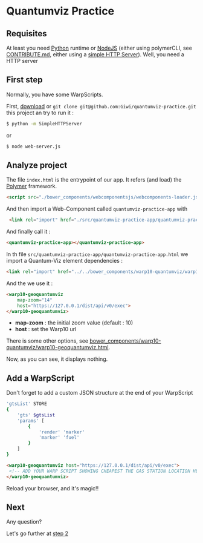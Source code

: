 # Quantumviz Practice

## Requisites

At least you need [Python](https://doc.ubuntu-fr.org/python) runtime or 
[NodeJS](https://nodejs.org/en/download/package-manager/) (either using polymerCLI, see [CONTRIBUTE.md](CONTRIBUTE.md), 
either using a [simple HTTP Server](https://raw.githubusercontent.com/Giwi/angular2-beer/master/scripts/web-server.js)). 
Well, you need a HTTP server
## First step

Normally, you have some WarpScripts. 

First, [download](https://github.com/Giwi/quantumviz-practice/archive/master.zip) or
 `git clone git@github.com:Giwi/quantumviz-practice.git` this project an try to run it :

```bash
$ python -m SimpleHTTPServer
```

or

```bash
$ node web-server.js
```

## Analyze project

The file `index.html` is the entrypoint of our app. It refers (and load) the [Polymer](https://www.polymer-project.org/)
framework.

```html
<script src="./bower_components/webcomponentsjs/webcomponents-loader.js"></script>
```

And then import a Web-Component called `quantumviz-practice-app` with

```html
 <link rel="import" href="./src/quantumviz-practice-app/quantumviz-practice-app.html">
```

And finally call it : 

```html
<quantumviz-practice-app></quantumviz-practice-app>
```

In th file `src/quantumviz-practice-app/quantumviz-practice-app.html` we import a Quantum-Viz element dependencies : 

```html
<link rel="import" href="../../bower_components/warp10-quantumviz/warp10-geoquantumviz.html">
```

And the we use it : 

```html
<warp10-geoquantumviz 
    map-zoom="14"
    host="https://127.0.0.1/dist/api/v0/exec">
</warp10-geoquantumviz>
```

+ **map-zoom** : the initial zoom value (default : 10)
+ **host** : set the Warp10 url

There is some other options, see 
[bower_components/warp10-quantumviz/warp10-geoquantumviz.html](bower_components/warp10-quantumviz/warp10-geoquantumviz.html).

Now, as you can see, it displays nothing.

## Add a WarpScript

Don't forget to add a custom JSON structure at the end of your WarpScript

```bash
'gtsList' STORE
{ 
    'gts' $gtsList 
    'params' [ 
        { 
            'render' 'marker' 
            'marker' 'fuel' 
        } 
    ]
}
```

```html
<warp10-geoquantumviz host="https://127.0.0.1/dist/api/v0/exec">
 <!-- ADD YOUR WARP SCRIPT SHOWING CHEAPEST THE GAS STATION LOCATION HERE -->
</warp10-geoquantumviz>
```

Reload your browser, and it's magic!!

## Next

Any question?

Let's go further at [step 2](./src/step02/README.md)